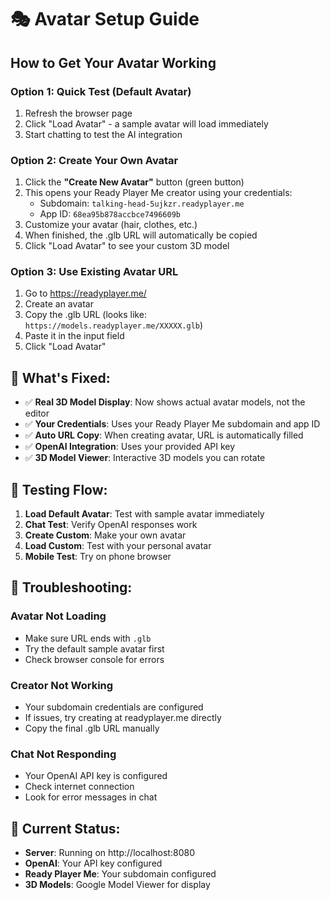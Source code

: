 # 🎭 Avatar Setup Guide

## How to Get Your Avatar Working

### Option 1: Quick Test (Default Avatar)
1. Refresh the browser page
2. Click "Load Avatar" - a sample avatar will load immediately
3. Start chatting to test the AI integration

### Option 2: Create Your Own Avatar
1. Click the **"Create New Avatar"** button (green button)
2. This opens your Ready Player Me creator using your credentials:
   - Subdomain: `talking-head-5ujkzr.readyplayer.me`
   - App ID: `68ea95b878accbce7496609b`
3. Customize your avatar (hair, clothes, etc.)
4. When finished, the .glb URL will automatically be copied
5. Click "Load Avatar" to see your custom 3D model

### Option 3: Use Existing Avatar URL
1. Go to https://readyplayer.me/
2. Create an avatar
3. Copy the .glb URL (looks like: `https://models.readyplayer.me/XXXXX.glb`)
4. Paste it in the input field
5. Click "Load Avatar"

## 🔧 What's Fixed:

- ✅ **Real 3D Model Display**: Now shows actual avatar models, not the editor
- ✅ **Your Credentials**: Uses your Ready Player Me subdomain and app ID
- ✅ **Auto URL Copy**: When creating avatar, URL is automatically filled
- ✅ **OpenAI Integration**: Uses your provided API key
- ✅ **3D Model Viewer**: Interactive 3D models you can rotate

## 🎯 Testing Flow:

1. **Load Default Avatar**: Test with sample avatar immediately
2. **Chat Test**: Verify OpenAI responses work
3. **Create Custom**: Make your own avatar
4. **Load Custom**: Test with your personal avatar
5. **Mobile Test**: Try on phone browser

## 🚨 Troubleshooting:

### Avatar Not Loading
- Make sure URL ends with `.glb`
- Try the default sample avatar first
- Check browser console for errors

### Creator Not Working
- Your subdomain credentials are configured
- If issues, try creating at readyplayer.me directly
- Copy the final .glb URL manually

### Chat Not Responding
- Your OpenAI API key is configured
- Check internet connection
- Look for error messages in chat

## 📱 Current Status:

- **Server**: Running on http://localhost:8080
- **OpenAI**: Your API key configured
- **Ready Player Me**: Your subdomain configured
- **3D Models**: Google Model Viewer for display
